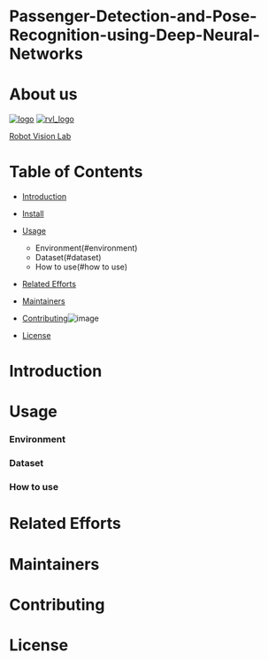 # Passenger-Detection-and-Pose-Recognition-using-Deep-Neural-Networks
# About us

[![logo](https://user-images.githubusercontent.com/54886095/145699385-421cd320-0ad8-4f85-a777-d07fc754430f.jpg)](http://www.ee.ccu.edu.tw/main.php)
[![rvl_logo](https://user-images.githubusercontent.com/54886095/145699460-f81bb0e3-b09c-4c80-8527-2921a3be4964.png)](https://vision.ee.ccu.edu.tw/index.php)

[Robot Vision Lab](https://vision.ee.ccu.edu.tw/index.php)

# Table of Contents

- [Introduction](#introduction)
- [Install](#install)
- [Usage](#usage)
	- Environment(#environment)
	- Dataset(#dataset)
	- How to use(#how to use)
- [Related Efforts](#related-efforts)
- [Maintainers](#maintainers)
- [Contributing](#contributing)![image](https://user-images.githubusercontent.com/54886095/145706357-3483c39a-c182-4cf0-95b3-caed0143e390.png)

- [License](#license)

# Introduction


# Usage
### Environment
### Dataset
### How to use
# Related Efforts


# Maintainers


# Contributing


# License
